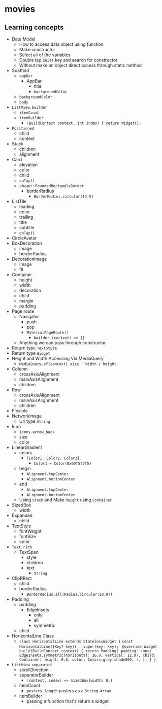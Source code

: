 # movies

## Learning concepts

- Data Model
    - How to access data object using function
    - Make constructor
    - Select all of the variables  
    - Double tap `Shift` key and search for constructor
    - Without make an object direct access through static method
- Scaffold
    - `appBar`
        - AppBar
            - title
            - `backgroundColor`
    - `backgroundColor`
    - `body`
- `ListView.builder`
    - `itemCount`
    - `itemBuilder`
        - `(BuildContext context, int index) {
          return Widget();`
- `Positioned`
    - child
    - context
- Stack
  - children
  - alignment
- Card
    - elevation
    - color
    - child
    - `onTap()`
    - shape : `RoundedRectangleBorder`
        - borderRadius
            - `BorderRadius.circular(14.9)`
- ListTile
    - leading
    - color
    - trailing
    - title
    - subtitle
    - `onTap()`
- CircleAvatar
- BoxDecoration
  - image
  - borderRadius
- DecorationImage
  - image
  - fit
- Container
  - height
  - width
  - decoration
  - child
  - margin
  - padding
- Page route
  - Navigator
    - push
    - pop
    - `MaterialPageRoute()`
      - `builder (context) => {}`
  - Anything we can pass through constructor
- Return type `TextStyle`
- Return type `Widget`
- Height and Width Accessing Via MediaQuery
  - `MediaQuery.of(context).size.``width / height`
- Column
    - crossAxisAlignment
    - mainAxisAlignment
    - children
- Row
    - crossAxisAlignment
    - mainAxisAlignment
    - children
- Flexible
- NetworkImage
    - Url type `String`
- Icon
  - `Icons.arrow_back`
  - size
  - color
- LinearGradient
  - colors
      - `[Color1, Color2, Color3]`,
        - `Color1 = Color(0x00f5f5f5)`
  - begin
    - `Alignment.topCenter`
    - `Alignment.bottomCenter`
  - end
    - `Alignment.topCenter`
    - `Alignment.bottomCenter`
  - Using `Stack` and Make `height` using `Container`
- SizedBox
  - width
- Expanded
  - child
- TextStyle
  - fontWeight
  - fontSize
  - color
- `Text.rich`
  - TextSpan
    - style
    - children
    - text
      - `String`
- ClipRRect
  - child
  - borderRadius
    - `BorderRadius.all(Radius.circular(10.0))`
- Padding
  - padding
    - EdgeInsets
      - only
      - all
      - symmetric
  - child
- HorizontalLine Class
  - `class HorizontalLine extends StatelessWidget {`
    `const HorizontalLine({Key? key}) : super(key: key);`
`
  @override
  Widget build(BuildContext context) {
  return Padding(
  padding: const EdgeInsets.symmetric(horizontal: 16.0, vertical: 12.0),
  child: Container(
  height: 0.5,
  color: Colors.grey.shade800,
  ),
  );
  }
  }`
- `ListView.separated`
  - scrollDirection
  - separatorBuilder
    - `(context, index) => SizedBox(width: 8,)`
  - itemCount
    - `posters.length` posters as a `String Array`
  - itemBuilder
    - passing a function that\'s return a widget
  
  

    
    
        
    
